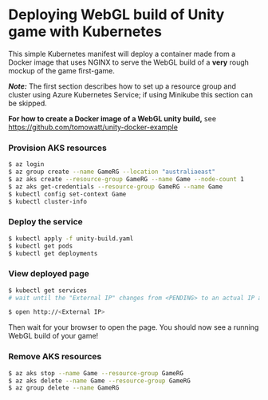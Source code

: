 # Deploying WebGL build of Unity game with Kubernetes

This simple Kubernetes manifest will deploy a container made from a Docker image that uses NGINX to serve the WebGL build of a **very** rough mockup of the game first-game.

***Note:*** The first section describes how to set up a resource group and cluster using Azure Kubernetes Service; if using Minikube this section can be skipped.

**For how to create a Docker image of a WebGL unity build,** see https://github.com/tomowatt/unity-docker-example 

### Provision AKS resources
```bash
$ az login
$ az group create --name GameRG --location "australiaeast"
$ az aks create --resource-group GameRG --name Game --node-count 1
$ az aks get-credentials --resource-group GameRG --name Game
$ kubectl config set-context Game
$ kubectl cluster-info
```

### Deploy the service
```bash
$ kubectl apply -f unity-build.yaml
$ kubectl get pods
$ kubectl get deployments
```

### View deployed page
```bash
$ kubectl get services
# wait until the "External IP" changes from <PENDING> to an actual IP address

$ open http://<External IP>
```
Then wait for your browser to open the page. You should now see a running WebGL build of your game!

### Remove AKS resources
```zsh
$ az aks stop --name Game --resource-group GameRG
$ az aks delete --name Game --resource-group GameRG
$ az group delete --name GameRG
```
